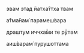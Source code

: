 эвам этад йатха̄ттха твам

а̄тма̄нам̇ парамеш́вара

драшт̣ум иччха̄ми те рӯпам

аиш́варам̇ пурушоттама